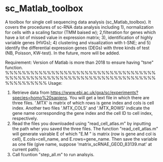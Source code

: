 # sc_Matlab_toolbox
A toolbox for single cell sequencing data analysis (sc_Matlab_toolbox).
It covers the procedures of sc-RNA data analysis including 1), normalization for cells with a scaling factor (TMM baised w); 2,filteration for genes which have a lot of missed value in expression matrix; 3), identification of highly variable genes (HVGs); 4) clustering and visualization with t-SNE; and 5) identify the differential expression genes (DEGs) with three kinds of test (NB, Poisson, KW-test).
In the future, more will be added.

Requirement: Version of Matlab is more than 2018 to ensure having "tsne" function.
%%%%%%%%%%%%%%%%%%%%%%%%%%%%%%%%%%%%%%%%%%%%%%%%%%%%%%%%%%%%%%%%%%%%%%%%%%%%%%%%%%
Usage:
1. Retrieve data from https://www.ebi.ac.uk/gxa/sc/experiments?species=homo%20sapiens. You will get a text file in which there are three files. '.MTX' is matrix of which rows is gene index and cols is cell index. Another two files '.MTX_COLS' and '.MTX_ROWS' indicate the gene name corresponding the gene index and the cell ID to cell index, respectively.
2. Read the files you downloaded using "read_cell_atlas.m" by inputting the path wher you saved the three files. The function "read_cell_atlas.m" will generate vairable E of which "E.M " is matrix (row is gene and col is cell), E.cols=cell_name, and E.rows=gene_name. Then save the variable as one file (give name, suppose 'matrix_scRNAE_GEOD_83139.mat' at current path).
3. Call fcuntion "step_all.m" to run analsyis.
